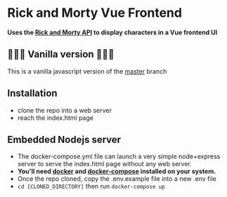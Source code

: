 # Rick and Morty Vue Frontend
**Uses the [Rick and Morty API](https://rickandmortyapi.com/documentation) to display characters in a Vue frontend UI**

## 🌈✨🍰 Vanilla version 🍡🍦🍬
This is a vanilla javascript version of the [master](https://github.com/digivorefr/rickandmorty/tree/master) branch

## Installation
- clone the repo into a web server
- reach the index.html page

## Embedded Nodejs server
- The docker-compose.yml file can launch a very simple node+express server to serve the index.html page without any web server.
- **You'll need [docker](https://docs.docker.com/get-docker/) and [docker-compose](https://docs.docker.com/compose/install/) installed on your system.**
- Once the repo cloned, copy the .env.example file into a new .env file
- `cd [CLONED_DIRECTORY]` then run `docker-compose up`


